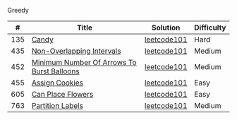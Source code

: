 

Greedy   

| # | Title  | Solution | Difficulty |
|---| -----  | -------- | ---------- |
|135|[Candy](https://leetcode-cn.com/problems/candy/)|[leetcode101](./java/src/leetcode101/greedy/candy)|Hard|
|435|[Non-Overlapping Intervals](https://leetcode-cn.com/problems/non-overlapping-intervals/)|[leetcode101](./java/src/leetcode101/greedy/non_overlapping_intervals)|Medium|
|452|[Minimum Number Of Arrows To Burst Balloons](https://leetcode-cn.com/problems/minimum-number-of-arrows-to-burst-balloons/)|[leetcode101](./java/src/leetcode101/greedy/minimum_number_of_arrows_to_burst_balloons)|Medium|
|455|[Assign Cookies](https://leetcode-cn.com/problems/assign-cookies/)|[leetcode101](./java/src/leetcode101/greedy/assign_cookies)|Easy|
|605|[Can Place Flowers](https://leetcode-cn.com/problems/can-place-flowers/)|[leetcode101](./java/src/leetcode101/greedy/can_place_flowers)|Easy|
|763|[Partition Labels](https://leetcode-cn.com/problems/partition-labels/)|[leetcode101](./java/src/leetcode101/greedy/partition_labels)|Medium|
